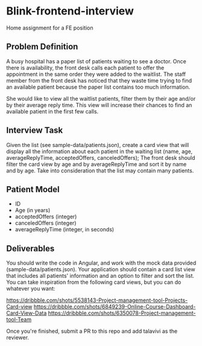 # Blink-frontend-interview
Home assignment for a FE position

## Problem Definition

A busy hospital has a paper list of patients waiting to see a doctor.
Once there is availability, the front desk calls each patient to offer the appointment in the same order they were added to the waitlist.
The staff member from the front desk has noticed that they waste time trying to find an available patient because the paper list contains too much information.

She would like to view all the waitlist patients, filter them by their age and/or by their average reply time. This view will increase their chances to find an available patient in the first few calls.

## Interview Task
Given the list (see sample-data/patients.json), create a card view that will display all the information about each patient in the waiting list (name, age, averageReplyTime, acceptedOffers, canceledOffers);
The front desk should filter the card view by age and by averageReplyTime and sort it by name and by age.
Take into consideration that the list may contain many patients.

## Patient Model

- ID
- Age (in years)
- acceptedOffers (integer)
- canceledOffers (integer)
- averageReplyTime (integer, in seconds)

## Deliverables
You should write the code in Angular, and work with the mock data provided (sample-data/patients.json).
Your application should contain a card list view that includes all patients' information and an option to filter and sort the list.
You can take inspiration from the following card views, but you can do whatever you want:

https://dribbble.com/shots/5538143-Project-management-tool-Projects-Card-view
https://dribbble.com/shots/6849239-Online-Course-Dashboard-Card-View-Data
https://dribbble.com/shots/6350078-Project-management-tool-Team


Once you're finished, submit a PR to this repo and add talavivi as the reviewer.
